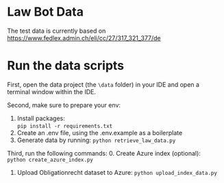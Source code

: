 # Law Bot Data
The test data is currently based on https://www.fedlex.admin.ch/eli/cc/27/317_321_377/de

# Run the data scripts
First, open the data project (the `\data` folder) in your IDE and open a terminal window within the IDE. 

Second, make sure to prepare your env:  
1. Install packages:  
`pip install -r requirements.txt`
2. Create an .env file, using the .env.example as a boilerplate
3. Generate data by running:
`python retrieve_law_data.py`


Third, run the following commands:
0. Create Azure index (optional):  
`python create_azure_index.py`
1. Upload Obligationrecht dataset to Azure:
`python upload_index_data.py`
 

